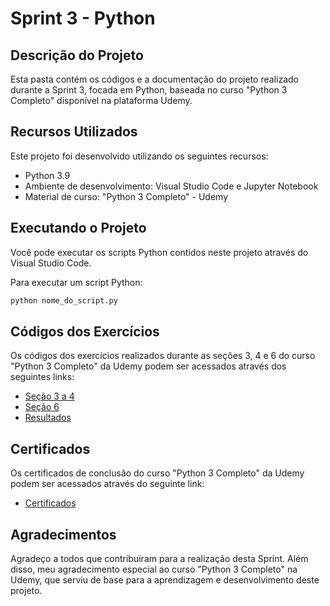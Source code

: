 # Sprint 3 - Python

## Descrição do Projeto

Esta pasta contém os códigos e a documentação do projeto realizado durante a Sprint 3, focada em Python, baseada no curso "Python 3 Completo" disponível na plataforma Udemy.

## Recursos Utilizados

Este projeto foi desenvolvido utilizando os seguintes recursos:

- Python 3.9
- Ambiente de desenvolvimento: Visual Studio Code e Jupyter Notebook
- Material de curso: "Python 3 Completo" - Udemy

## Executando o Projeto

Você pode executar os scripts Python contidos neste projeto através do Visual Studio Code.

Para executar um script Python:

```bash
python nome_do_script.py
```

## Códigos dos Exercícios

Os códigos dos exercícios realizados durante as seções 3, 4 e 6 do curso "Python 3 Completo" da Udemy podem ser acessados através dos seguintes links:

- [Seção 3 a 4](./Seção%203%20a%204)
- [Seção 6](./Seção%206)
- [Resultados](./Resultados)

## Certificados

Os certificados de conclusão do curso "Python 3 Completo" da Udemy podem ser acessados através do seguinte link:

- [Certificados](./Certificados/)

## Agradecimentos

Agradeço a todos que contribuíram para a realização desta Sprint. Além disso, meu agradecimento especial ao curso "Python 3 Completo" na Udemy, que serviu de base para a aprendizagem e desenvolvimento deste projeto.
